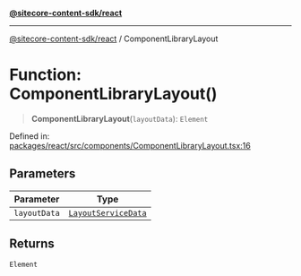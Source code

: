 [**@sitecore-content-sdk/react**](../README.md)

***

[@sitecore-content-sdk/react](../README.md) / ComponentLibraryLayout

# Function: ComponentLibraryLayout()

> **ComponentLibraryLayout**(`layoutData`): `Element`

Defined in: [packages/react/src/components/ComponentLibraryLayout.tsx:16](https://github.com/Sitecore/xmc-jss-dev/blob/171a564b4cd6bd5a7eef15aa45c0e2689d16cb88/packages/react/src/components/ComponentLibraryLayout.tsx#L16)

## Parameters

| Parameter | Type |
| ------ | ------ |
| `layoutData` | [`LayoutServiceData`](../interfaces/LayoutServiceData.md) |

## Returns

`Element`
